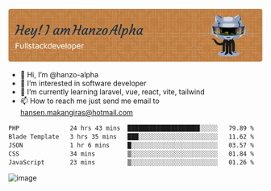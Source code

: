 ![Header](./github-header-image.png)

- 👋 Hi, I’m @hanzo-alpha
- 👀 I’m interested in software developer
- 🌱 I’m currently learning laravel, vue, react, vite, tailwind
- 📫 How to reach me just send me email to hansen.makangiras@hotmail.com 

<!---
hanzo-alpha/hanzo-alpha is a ✨ special ✨ repository because its `README.md` (this file) appears on your GitHub profile.
You can click the Preview link to take a look at your changes.
--->

<!--START_SECTION:waka-->

```txt
PHP              24 hrs 43 mins  ████████████████████░░░░░   79.89 %
Blade Template   3 hrs 35 mins   ███░░░░░░░░░░░░░░░░░░░░░░   11.62 %
JSON             1 hr 6 mins     █░░░░░░░░░░░░░░░░░░░░░░░░   03.57 %
CSS              34 mins         ▒░░░░░░░░░░░░░░░░░░░░░░░░   01.84 %
JavaScript       23 mins         ▒░░░░░░░░░░░░░░░░░░░░░░░░   01.26 %
```

<!--END_SECTION:waka-->

![image](https://github.com/hanzo-alpha/hanzo-alpha/assets/111342797/c4bd2977-6123-4017-8652-6e166259b484)

